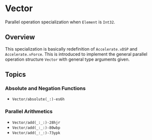 #  Vector<Int32>
Parallel operation specialization when `Element` is `Int32`.

## Overview

This specialization is basically redefinition of `Accelerate.vDSP` and `Accelerate.vForce`. 
This is introduced to implement the general parallel operation structure ``Vector`` with general type arguments given.

## Topics

### Absolute and Negation Functions

- ``Vector/absolute(_:)-es6h``

### Parallel Arithmetics

- ``Vector/add(_:_:)-28hjr``
- ``Vector/add(_:_:)-80wbp``
- ``Vector/add(_:_:)-73ypk``
